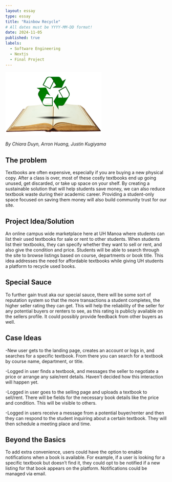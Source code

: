 ```yaml
---
layout: essay
type: essay
title: "Rainbow Recycle"
# All dates must be YYYY-MM-DD format!
date: 2024-11-05
published: true
labels:
  - Software Engineering 
  - Nextjs
  - Final Project
---
```


<img width="300px" class="rounded float-start pe-4" src="../img/recycle.png">

*By Chiara Duyn, Arron Huang, Justin Kugiyama*

## The problem

   Textbooks are often expensive, especially if you are buying a new physical copy. After a class is over, most of these costly textbooks end up going unused, get discarded, or take up space on your shelf. By creating a sustainable solution that will help students save money,  we can also reduce textbook waste during their academic career. Providing a student-only space focused on saving them money will also build community trust for our site. 

## Project Idea/Solution

  An online campus wide marketplace here at UH Manoa where students can list their used textbooks for sale or rent to other students. When students list their textbooks, they can specify whether they want to sell or rent, and also give the condition and price. Students will be able to search through the site to browse listings based on course, departments or book title. This idea addresses the need for affordable textbooks while giving UH students a platform to recycle used books.


## Special Sauce

   To further gain trust aka our special sauce, there will be some sort of reputation system so that the more transactions a student completes, the higher seller rating they can get. This will help the reliability of the seller for any potential buyers or renters to see, as this rating is publicly available on the sellers profile. It could possibly provide feedback from other buyers as well. 


## Case Ideas

-New user gets to the landing page, creates an account or logs in, and searches for a specific textbook. From there you can search for a textbook by course name, department, or title. 
                      
-Logged in user finds a textbook, and messages the seller to negotiate a price or arrange any sale/rent details. Haven't decided how this interaction will happen yet. 
              
-Logged in user goes to the selling page and uploads a textbook to sell/rent. There will be fields for the necessary book details like the price and condition. This will be visible to others. 
                             
-Logged in users receive a message from a potential buyer/renter and then they can respond to the student inquiring about a certain textbook. They will then schedule a meeting place and time. 

## Beyond the Basics

To add extra convenience, users could have the option to enable notifications when a book is available. For example, if a user is looking for a specific textbook but doesn’t find it, they could opt to be notified if a new listing for that book appears on the platform. Notifications could be managed via email.  

